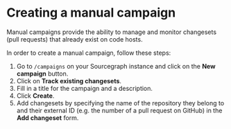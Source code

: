 # Creating a manual campaign

Manual campaigns provide the ability to manage and monitor changesets (pull requests) that already exist on code hosts.

In order to create a manual campaign, follow these steps:

1. Go to `/campaigns` on your Sourcegraph instance and click on the **New campaign** button.
1. Click on **Track existing changesets**.
1. Fill in a title for the campaign and a description.
1. Click **Create**.
1. Add changesets by specifying the name of the repository they belong to and their external ID (e.g. the number of a pull request on GitHub) in the **Add changeset** form.
